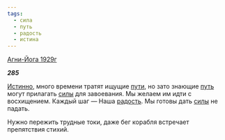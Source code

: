 ```yaml
---
tags:
  - сила
  - путь
  - радость
  - истина
---
```

[Агни-Йога 1929г](https://127.0.0.1:4002/agni/1929)

___285___

[Истинно](../../../tags/#истина), много времени тратят ищущие [пути](../../../tags/#[путь](../../../tags/#путь)), но зато знающие [путь](../../../tags/#путь) могут прилагать [силы](../../../tags/#сила) для завоевания. Мы желаем им идти с восхищением. Каждый шаг — Наша [радость](../../../tags/#радость). Мы готовы дать [силы](../../../tags/#сила) не падать.   

Нужно пережить трудные токи, даже бег корабля встречает препятствия стихий.
